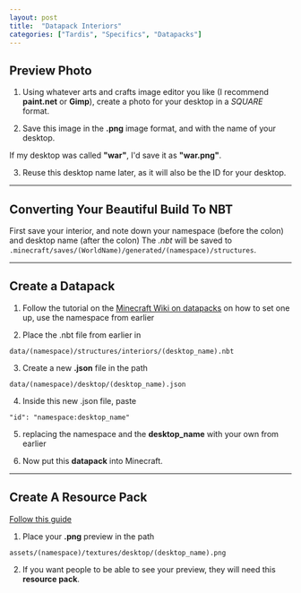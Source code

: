 ```yaml
---
layout: post
title:  "Datapack Interiors"
categories: ["Tardis", "Specifics", "Datapacks"]
---
```


## Preview Photo
1. Using whatever arts and crafts image editor you like (I recommend **paint.net** or **Gimp**), create a photo for your desktop in a *SQUARE* format.

2. Save this image in the **.png** image format, and with the name of your desktop.

If my desktop was called **"war"**, I'd save it as **"war.png"**.

3. Reuse this desktop name later, as it will also be the ID for your desktop.

---

## Converting Your Beautiful Build To NBT
First save your interior, and note down your namespace (before the colon) and desktop name (after the colon)
The *.nbt* will be saved to ```.minecraft/saves/(WorldName)/generated/(namespace)/structures```.

---

## Create a Datapack
1. Follow the tutorial on the [Minecraft Wiki on datapacks](https://minecraft.wiki/w/Data_pack) on how to set one up, use the namespace from earlier

2. Place the .nbt file from earlier in

```data/(namespace)/structures/interiors/(desktop_name).nbt```

3. Create a new **.json** file in the path

```data/(namespace)/desktop/(desktop_name).json```

4. Inside this new .json file, paste

```"id": "namespace:desktop_name"```

5. replacing the namespace and the **desktop_name** with your own from earlier

6. Now put this **datapack** into Minecraft.

---

## Create A Resource Pack
[Follow this guide](https://minecraft.wiki/w/Tutorials/Creating_a_resource_pack)

1. Place your **.png** preview in the path

```assets/(namespace)/textures/desktop/(desktop_name).png```

2. If you want people to be able to see your preview, they will need this **resource pack**.